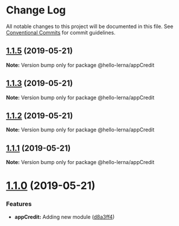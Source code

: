 # Change Log

All notable changes to this project will be documented in this file.
See [Conventional Commits](https://conventionalcommits.org) for commit guidelines.

## [1.1.5](https://github.com/vmatsumura/hello-lerna/compare/v1.1.4...v1.1.5) (2019-05-21)

**Note:** Version bump only for package @hello-lerna/appCredit





## [1.1.3](https://github.com/vmatsumura/hello-lerna/compare/v1.1.2...v1.1.3) (2019-05-21)

**Note:** Version bump only for package @hello-lerna/appCredit





## [1.1.2](https://github.com/vmatsumura/hello-lerna/compare/v1.1.1...v1.1.2) (2019-05-21)

**Note:** Version bump only for package @hello-lerna/appCredit





## [1.1.1](https://github.com/vmatsumura/hello-lerna/compare/v1.1.0...v1.1.1) (2019-05-21)

**Note:** Version bump only for package @hello-lerna/appCredit





# [1.1.0](https://github.com/vmatsumura/hello-lerna/compare/v1.0.4...v1.1.0) (2019-05-21)


### Features

* **appCredit:** Adding new module ([d8a3ff4](https://github.com/vmatsumura/hello-lerna/commit/d8a3ff4))
